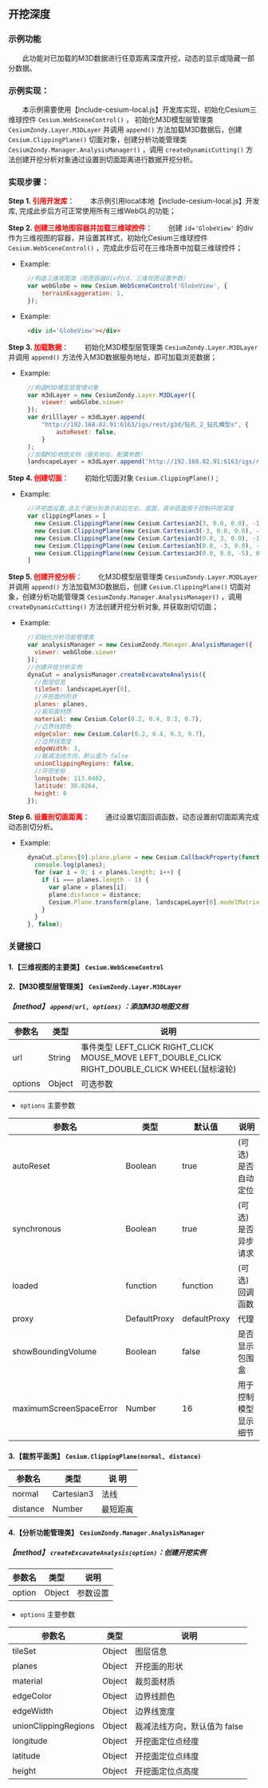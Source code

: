 ## 开挖深度

### 示例功能

&ensp;&ensp;&ensp;&ensp;此功能对已加载的M3D数据进行任意距离深度开挖，动态的显示或隐藏一部分数据。

### 示例实现：

&ensp;&ensp;&ensp;&ensp;本示例需要使用【include-cesium-local.js】开发库实现，初始化Cesium三维球控件 `Cesium.WebSceneControl()` ， 初始化M3D模型层管理类 `CesiumZondy.Layer.M3DLayer` 并调用 `append()` 方法加载M3D数据后，创建 `Cesium.ClippingPlane()` 切面对象，创建分析功能管理类 `CesiumZondy.Manager.AnalysisManager()` ，调用 `createDynamicCutting()` 方法创建开挖分析对象通过设置剖切面距离进行数据开挖分析。

### 实现步骤：

**Step 1. <font color=red>引用开发库</font>**：
&ensp;&ensp;&ensp;&ensp;本示例引用local本地【include-cesium-local.js】开发库, 完成此步后方可正常使用所有三维WebGL的功能；

**Step 2. <font color=red>创建三维地图容器并加载三维球控件</font>**：
&ensp;&ensp;&ensp;&ensp;创建 `id='GlobeView'` 的div作为三维视图的容器，并设置其样式，初始化Cesium三维球控件 `Cesium.WebSceneControl()` ，完成此步后可在三维场景中加载三维球控件；

* Example:
  ``` Javascript
    //构造三维视图类（视图容器div的id，三维视图设置参数）
    var webGlobe = new Cesium.WebSceneControl('GlobeView', {
        terrainExaggeration: 1,
    });
  ```

* Example:
  ``` html
    <div id='GlobeView'></div>
  ```

**Step 3. <font color=red>加载数据</font>**：
&ensp;&ensp;&ensp;&ensp;初始化M3D模型层管理类 `CesiumZondy.Layer.M3DLayer` 并调用 `append()` 方法传入M3D数据服务地址，即可加载浏览数据；

* Example:
  ``` Javascript
    //构造M3D模型层管理对象
    var m3dLayer = new CesiumZondy.Layer.M3DLayer({
        viewer: webGlobe.viewer
    });
    var drilllayer = m3dLayer.append(
        "http://192.168.82.91:6163/igs/rest/g3d/钻孔_2_钻孔模型s", {
            autoReset: false,
        }
    );
    //加载M3D地图文档（服务地址，配置参数）
    landscapeLayer = m3dLayer.append('http://192.168.82.91:6163/igs/rest/g3d/钻孔分层点_Sur_000_Ent', {});
  ```

**Step 4. <font color=red>创建切面</font>**：
&ensp;&ensp;&ensp;&ensp;初始化切面对象 `Cesium.ClippingPlane()` ; 

* Example:
  ``` Javascript
    //开挖面设置,这五个面分别表示前后左右，底面，其中底面用于控制开挖深度
    var clippingPlanes = [
      new Cesium.ClippingPlane(new Cesium.Cartesian3(3, 0.0, 0.0), -1500.0),
      new Cesium.ClippingPlane(new Cesium.Cartesian3(-3, 0.0, 0.0), -1500.0),
      new Cesium.ClippingPlane(new Cesium.Cartesian3(0.0, 3, 0.0), -1500.0),
      new Cesium.ClippingPlane(new Cesium.Cartesian3(0.0, -3, 0.0), -1500.0),
      new Cesium.ClippingPlane(new Cesium.Cartesian3(0.0, 0.0, -5), 0.0)
    ]
  ```

**Step 5. <font color=red>创建开挖分析</font>**：
&ensp;&ensp;&ensp;&ensp;化M3D模型层管理类 `CesiumZondy.Layer.M3DLayer` 并调用 `append()` 方法加载M3D数据后，创建 `Cesium.ClippingPlane()` 切面对象，创建分析功能管理类 `CesiumZondy.Manager.AnalysisManager()` ，调用 `createDynamicCutting()` 方法创建开挖分析对象, 并获取剖切切面；

* Example:
  ``` Javascript
    //初始化分析功能管理类
    var analysisManager = new CesiumZondy.Manager.AnalysisManager({
      viewer: webGlobe.viewer
    });
    //创建开挖分析实例
    dynaCut = analysisManager.createExcavateAnalysis({
      //图层信息
      tileSet: landscapeLayer[0],
      //开挖面的形状
      planes: planes,
      //裁剪面材质
      material: new Cesium.Color(0.2, 0.4, 0.3, 0.7),
      //边界线颜色
      edgeColor: new Cesium.Color(0.2, 0.4, 0.3, 0.7),
      //边界线宽度
      edgeWidth: 3,
      //裁减法线方向，默认值为 false
      unionClippingRegions: false,
      //开挖坐标
      longitude: 113.0402,
      latitude: 30.0264,
      height: 0
    });
  ```

**Step 6. <font color=red>设置剖切面距离</font>**：
&ensp;&ensp;&ensp;&ensp;通过设置切面回调函数，动态设置剖切面距离完成动态剖切分析。

* Example:
  ``` Javascript
    dynaCut.planes[0].plane.plane = new Cesium.CallbackProperty(function(date) {
      console.log(planes);
      for (var i = 0; i < planes.length; i++) {
        if (i === planes.length - 1) {
          var plane = planes[i];
          plane.distance = distance;
          Cesium.Plane.transform(plane, landscapeLayer[0].modelMatrix, new Cesium.ClippingPlane(Cesium.Cartesian3.UNIT_X, 0.0));
        }
      }
    }, false);
  ```

### 关键接口

#### 1.【三维视图的主要类】 `Cesium.WebSceneControl`

#### 2.【M3D模型层管理类】 `CesiumZondy.Layer.M3DLayer`

##### 【method】 `append(url, options)` ：添加M3D地图文档

|参数名|类型|说明|
|-|-|-|
|url|String|事件类型 LEFT_CLICK RIGHT_CLICK MOUSE_MOVE LEFT_DOUBLE_CLICK RIGHT_DOUBLE_CLICK WHEEL(鼠标滚轮)|
|options|Object|可选参数|

* `options` 主要参数

|参数名|类型|默认值|说明|
|-|-|-|-|
|autoReset|Boolean|true|(可选)是否自动定位|
|synchronous|Boolean|true|(可选)是否异步请求|
|loaded|function|function|(可选)回调函数|
|proxy|DefaultProxy|defaultProxy|代理|
|showBoundingVolume|Boolean|false|是否显示包围盒|
|maximumScreenSpaceError|Number|16|用于控制模型显示细节|

#### 3.【裁剪平面类】 `Cesium.ClippingPlane(normal, distance)` 

|参数名|类型|说 明|
|-|-|-|
|normal|Cartesian3|法线|
|distance|Number|最短距离|

#### 4.【分析功能管理类】 `CesiumZondy.Manager.AnalysisManager`

##### 【method】 `createExcavateAnalysis(option)`：创建开挖实例

|参数名|类型|说明|
|-|-|-|
|option|Object|参数设置|

* `options` 主要参数

|参数名|类型|说明|
|---|---|---|
|tileSet|Object|图层信息|
|planes|Object|开挖面的形状|
|material|Object|裁剪面材质|
|edgeColor|Object|边界线颜色|
|edgeWidth|Object|边界线宽度|
|unionClippingRegions|Object|裁减法线方向，默认值为 false|
|longitude|Object|开挖面定位点经度|
|latitude|Object|开挖面定位点纬度|
|height|Object|开挖面定位点高度|
